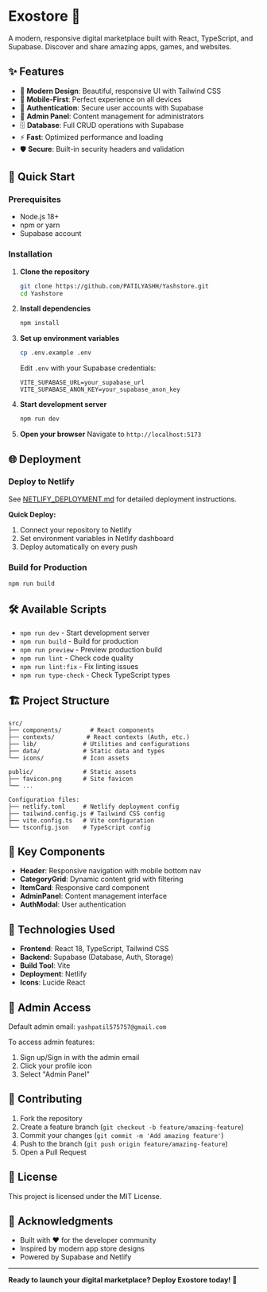 # Exostore 🚀

A modern, responsive digital marketplace built with React, TypeScript, and Supabase. Discover and share amazing apps, games, and websites.

## ✨ Features

- 🎨 **Modern Design**: Beautiful, responsive UI with Tailwind CSS
- 📱 **Mobile-First**: Perfect experience on all devices
- 🔐 **Authentication**: Secure user accounts with Supabase
- 👑 **Admin Panel**: Content management for administrators
- 🗄️ **Database**: Full CRUD operations with Supabase
- ⚡ **Fast**: Optimized performance and loading
- 🛡️ **Secure**: Built-in security headers and validation

## 🚀 Quick Start

### Prerequisites
- Node.js 18+ 
- npm or yarn
- Supabase account

### Installation

1. **Clone the repository**
   ```bash
   git clone https://github.com/PATILYASHH/Yashstore.git
   cd Yashstore
   ```

2. **Install dependencies**
   ```bash
   npm install
   ```

3. **Set up environment variables**
   ```bash
   cp .env.example .env
   ```
   Edit `.env` with your Supabase credentials:
   ```
   VITE_SUPABASE_URL=your_supabase_url
   VITE_SUPABASE_ANON_KEY=your_supabase_anon_key
   ```

4. **Start development server**
   ```bash
   npm run dev
   ```

5. **Open your browser**
   Navigate to `http://localhost:5173`

## 🌐 Deployment

### Deploy to Netlify
See [NETLIFY_DEPLOYMENT.md](./NETLIFY_DEPLOYMENT.md) for detailed deployment instructions.

**Quick Deploy:**
1. Connect your repository to Netlify
2. Set environment variables in Netlify dashboard
3. Deploy automatically on every push

### Build for Production
```bash
npm run build
```

## 🛠️ Available Scripts

- `npm run dev` - Start development server
- `npm run build` - Build for production
- `npm run preview` - Preview production build
- `npm run lint` - Check code quality
- `npm run lint:fix` - Fix linting issues
- `npm run type-check` - Check TypeScript types

## 🏗️ Project Structure

```
src/
├── components/        # React components
├── contexts/         # React contexts (Auth, etc.)
├── lib/             # Utilities and configurations
├── data/            # Static data and types
└── icons/           # Icon assets

public/              # Static assets
├── favicon.png      # Site favicon
└── ...

Configuration files:
├── netlify.toml     # Netlify deployment config
├── tailwind.config.js # Tailwind CSS config
├── vite.config.ts   # Vite configuration
└── tsconfig.json    # TypeScript config
```

## 🎯 Key Components

- **Header**: Responsive navigation with mobile bottom nav
- **CategoryGrid**: Dynamic content grid with filtering
- **ItemCard**: Responsive card component
- **AdminPanel**: Content management interface
- **AuthModal**: User authentication

## 🔧 Technologies Used

- **Frontend**: React 18, TypeScript, Tailwind CSS
- **Backend**: Supabase (Database, Auth, Storage)
- **Build Tool**: Vite
- **Deployment**: Netlify
- **Icons**: Lucide React

## 👤 Admin Access

Default admin email: `yashpatil575757@gmail.com`

To access admin features:
1. Sign up/Sign in with the admin email
2. Click your profile icon
3. Select "Admin Panel"

## 🤝 Contributing

1. Fork the repository
2. Create a feature branch (`git checkout -b feature/amazing-feature`)
3. Commit your changes (`git commit -m 'Add amazing feature'`)
4. Push to the branch (`git push origin feature/amazing-feature`)
5. Open a Pull Request

## 📄 License

This project is licensed under the MIT License.

## 🙏 Acknowledgments

- Built with ❤️ for the developer community
- Inspired by modern app store designs
- Powered by Supabase and Netlify

---

**Ready to launch your digital marketplace? Deploy Exostore today! 🚀**
